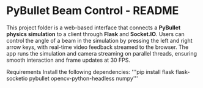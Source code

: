 # PyBullet Beam Control - README

This project folder is a web-based interface that connects a **PyBullet physics simulation** to a client through **Flask** and **Socket.IO**. 
Users can control the angle of a beam in the simulation by pressing the left and right arrow keys, with real-time video feedback streamed to the browser. 
The app runs the simulation and camera streaming on parallel threads, ensuring smooth interaction and frame updates at 30 FPS.

Requirements
Install the following dependencies:
'''pip install flask flask-socketio pybullet opencv-python-headless numpy'''

